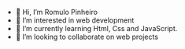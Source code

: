 - 👋 Hi, I’m Romulo Pinheiro
- 👀 I’m interested in web development 
- 🌱 I’m currently learning Html, Css and JavaScript.
- 💞️ I’m looking to collaborate on web projects

<!---
Romulo-Pinheiro/Romulo-Pinheiro is a ✨ special ✨ repository because its `README.md` (this file) appears on your GitHub profile.
You can click the Preview link to take a look at your changes.
--->
